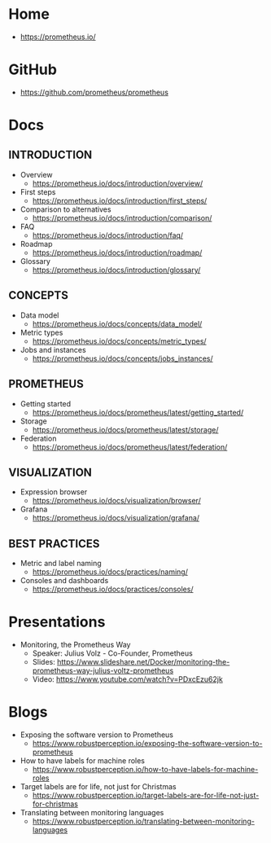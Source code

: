 # Home
* https://prometheus.io/

# GitHub
* https://github.com/prometheus/prometheus

# Docs
## INTRODUCTION
* Overview
  * https://prometheus.io/docs/introduction/overview/
* First steps
  * https://prometheus.io/docs/introduction/first_steps/
* Comparison to alternatives
  * https://prometheus.io/docs/introduction/comparison/
* FAQ
  * https://prometheus.io/docs/introduction/faq/
* Roadmap
  * https://prometheus.io/docs/introduction/roadmap/
* Glossary
  * https://prometheus.io/docs/introduction/glossary/
## CONCEPTS
* Data model
  * https://prometheus.io/docs/concepts/data_model/
* Metric types
  * https://prometheus.io/docs/concepts/metric_types/
* Jobs and instances
  * https://prometheus.io/docs/concepts/jobs_instances/
## PROMETHEUS
* Getting started
  * https://prometheus.io/docs/prometheus/latest/getting_started/
* Storage
  * https://prometheus.io/docs/prometheus/latest/storage/
* Federation
  * https://prometheus.io/docs/prometheus/latest/federation/
## VISUALIZATION
* Expression browser
  * https://prometheus.io/docs/visualization/browser/
* Grafana
  * https://prometheus.io/docs/visualization/grafana/
## BEST PRACTICES
* Metric and label naming
  * https://prometheus.io/docs/practices/naming/
* Consoles and dashboards
  * https://prometheus.io/docs/practices/consoles/

# Presentations
* Monitoring, the Prometheus Way
  * Speaker: Julius Volz - Co-Founder, Prometheus
  * Slides: https://www.slideshare.net/Docker/monitoring-the-prometheus-way-julius-voltz-prometheus
  * Video: https://www.youtube.com/watch?v=PDxcEzu62jk

# Blogs
* Exposing the software version to Prometheus
  * https://www.robustperception.io/exposing-the-software-version-to-prometheus
* How to have labels for machine roles
  * https://www.robustperception.io/how-to-have-labels-for-machine-roles
* Target labels are for life, not just for Christmas
  * https://www.robustperception.io/target-labels-are-for-life-not-just-for-christmas
* Translating between monitoring languages
  * https://www.robustperception.io/translating-between-monitoring-languages
